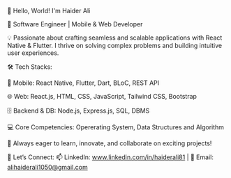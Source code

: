 👋 Hello, World! I'm Haider Ali

🚀 Software Engineer | Mobile & Web Developer

💡 Passionate about crafting seamless and scalable applications with React Native & Flutter. I thrive on solving complex problems and building intuitive user experiences.

🛠 Tech Stacks:

📱 Mobile: React Native, Flutter, Dart, BLoC, REST API

🌐 Web: React.js, HTML, CSS, JavaScript, Tailwind CSS, Bootstrap 

🗄 Backend & DB: Node.js, Express.js, SQL, DBMS

💻 Core Competencies: Opererating System, Data Structures and Algorithm 

📌 Always eager to learn, innovate, and collaborate on exciting projects!

🔗 Let’s Connect:
📫 LinkedIn: www.linkedin.com/in/haiderali81 | 📧 Email: alihaiderali1050@gmail.com 
<!---
Haiderr-Ali/Haiderr-Ali is a ✨ special ✨ repository because its `README.md` (this file) appears on your GitHub profile.
You can click the Preview link to take a look at your changes.
--->
